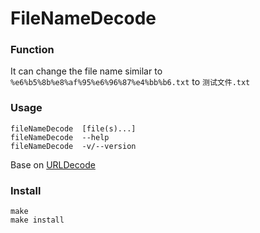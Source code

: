 FileNameDecode
=========
### Function

It can change the file name similar to `%e6%b5%8b%e8%af%95%e6%96%87%e4%bb%b6.txt` to `测试文件.txt`

### Usage

```shell
fileNameDecode	[file(s)...]
fileNameDecode	--help
fileNameDecode	-v/--version
```

Base on [URLDecode](https://github.com/abejfehr/URLDecode)

### Install 
```shell
make
make install
```

